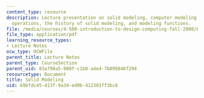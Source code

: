 ```yaml
---
content_type: resource
description: Lecture presentation on solid modeling, computer modeling, solid modeling
  operations, the history of solid modeling, and modeling functions.
file: /media/courses/4-500-introduction-to-design-computing-fall-2008/69bfdc45d13f9a34ed0b412301ff3bc8_lec2a.pdf
file_type: application/pdf
learning_resource_types:
- Lecture Notes
ocw_type: OCWFile
parent_title: Lecture Notes
parent_type: CourseSection
parent_uid: 83a790a5-980f-c1b0-a4e4-7b099846f294
resourcetype: Document
title: Solid Modeling
uid: 69bfdc45-d13f-9a34-ed0b-412301ff3bc8
---
```

